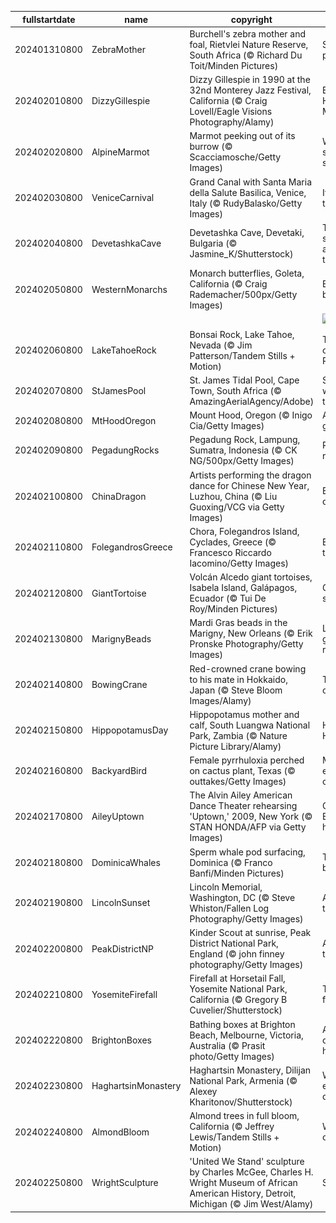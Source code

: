 |fullstartdate|name|copyright|title|image|
|--|--|--|--|--|
202401310800|ZebraMother|Burchell's zebra mother and foal, Rietvlei Nature Reserve, South Africa (© Richard Du Toit/Minden Pictures)|Stripe a pose|![](/en-US/2024/02/202401310800ZebraMother.jpg)|
202402010800|DizzyGillespie|Dizzy Gillespie in 1990 at the 32nd Monterey Jazz Festival, California (© Craig Lovell/Eagle Visions Photography/Alamy)|Black History Month|![](/en-US/2024/02/202402010800DizzyGillespie.jpg)|
202402020800|AlpineMarmot|Marmot peeking out of its burrow (© Scacciamosche/Getty Images)|Will Phil see his shadow?|![](/en-US/2024/02/202402020800AlpineMarmot.jpg)|
202402030800|VeniceCarnival|Grand Canal with Santa Maria della Salute Basilica, Venice, Italy (© RudyBalasko/Getty Images)|It's carnival time!|![](/en-US/2024/02/202402030800VeniceCarnival.jpg)|
202402040800|DevetashkaCave|Devetashka Cave, Devetaki, Bulgaria (© Jasmine_K/Shutterstock)|The skylights are a nice touch|![](/en-US/2024/02/202402040800DevetashkaCave.jpg)|
202402050800|WesternMonarchs|Monarch butterflies, Goleta, California (© Craig Rademacher/500px/Getty Images)|Butterfly ballet|![](/en-US/2024/02/202402050800WesternMonarchs.jpg)|
||||![](/en-US/2024/02/.jpg)|
202402060800|LakeTahoeRock|Bonsai Rock, Lake Tahoe, Nevada (© Jim Patterson/Tandem Stills + Motion)|Taking root on Bonsai Rock|![](/en-US/2024/02/202402060800LakeTahoeRock.jpg)|
202402070800|StJamesPool|St. James Tidal Pool, Cape Town, South Africa (© AmazingAerialAgency/Adobe)|Swimming with the tide|![](/en-US/2024/02/202402070800StJamesPool.jpg)|
202402080800|MtHoodOregon|Mount Hood, Oregon (© Inigo Cia/Getty Images)|A sleeping giant|![](/en-US/2024/02/202402080800MtHoodOregon.jpg)|
202402090800|PegadungRocks|Pegadung Rock, Lampung, Sumatra, Indonesia (© CK NG/500px/Getty Images)|Rocks and rolling surf|![](/en-US/2024/02/202402090800PegadungRocks.jpg)|
202402100800|ChinaDragon|Artists performing the dragon dance for Chinese New Year, Luzhou, China (© Liu Guoxing/VCG via Getty Images)|Enter the dragons|![](/en-US/2024/02/202402100800ChinaDragon.jpg)|
202402110800|FolegandrosGreece|Chora, Folegandros Island, Cyclades, Greece (© Francesco Riccardo Iacomino/Getty Images)|Elysium on the edge|![](/en-US/2024/02/202402110800FolegandrosGreece.jpg)|
202402120800|GiantTortoise|Volcán Alcedo giant tortoises, Isabela Island, Galápagos, Ecuador (© Tui De Roy/Minden Pictures)|Giants of science|![](/en-US/2024/02/202402120800GiantTortoise.jpg)|
202402130800|MarignyBeads|Mardi Gras beads in the Marigny, New Orleans (© Erik Pronske Photography/Getty Images)|Let the good times roll!|![](/en-US/2024/02/202402130800MarignyBeads.jpg)|
202402140800|BowingCrane|Red-crowned crane bowing to his mate in Hokkaido, Japan (© Steve Bloom Images/Alamy)|The dance of romance|![](/en-US/2024/02/202402140800BowingCrane.jpg)|
202402150800|HippopotamusDay|Hippopotamus mother and calf, South Luangwa National Park, Zambia (© Nature Picture Library/Alamy)|Happy Hippo Day!|![](/en-US/2024/02/202402150800HippopotamusDay.jpg)|
202402160800|BackyardBird|Female pyrrhuloxia perched on cactus plant, Texas (© outtakes/Getty Images)|Make every bird count|![](/en-US/2024/02/202402160800BackyardBird.jpg)|
202402170800|AileyUptown|The Alvin Ailey American Dance Theater rehearsing 'Uptown,' 2009, New York (© STAN HONDA/AFP via Getty Images)|Celebrating Black history|![](/en-US/2024/02/202402170800AileyUptown.jpg)|
202402180800|DominicaWhales|Sperm whale pod surfacing, Dominica (© Franco Banfi/Minden Pictures)|Taking a breather|![](/en-US/2024/02/202402180800DominicaWhales.jpg)|
202402190800|LincolnSunset|Lincoln Memorial, Washington, DC (© Steve Whiston/Fallen Log Photography/Getty Images)|A tribute at twilight|![](/en-US/2024/02/202402190800LincolnSunset.jpg)|
202402200800|PeakDistrictNP|Kinder Scout at sunrise, Peak District National Park, England (© john finney photography/Getty Images)|A park for the people|![](/en-US/2024/02/202402200800PeakDistrictNP.jpg)|
202402210800|YosemiteFirefall|Firefall at Horsetail Fall, Yosemite National Park, California (© Gregory B Cuvelier/Shutterstock)|The flaming|![](/en-US/2024/02/202402210800YosemiteFirefall.jpg)|
202402220800|BrightonBoxes|Bathing boxes at Brighton Beach, Melbourne, Victoria, Australia (© Prasit photo/Getty Images)|A bonanza of beach huts|![](/en-US/2024/02/202402220800BrightonBoxes.jpg)|
202402230800|HaghartsinMonastery|Haghartsin Monastery, Dilijan National Park, Armenia (© Alexey Kharitonov/Shutterstock)|Where eagles dance|![](/en-US/2024/02/202402230800HaghartsinMonastery.jpg)|
202402240800|AlmondBloom|Almond trees in full bloom, California (© Jeffrey Lewis/Tandem Stills + Motion)|Whispers of spring|![](/en-US/2024/02/202402240800AlmondBloom.jpg)|
202402250800|WrightSculpture|'United We Stand' sculpture by Charles McGee, Charles H. Wright Museum of African American History, Detroit, Michigan (© Jim West/Alamy)|Say it loud|![](/en-US/2024/02/202402250800WrightSculpture.jpg)|
